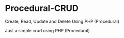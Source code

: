 # Procedural-CRUD
Create, Read, Update and Delete Using PHP (Procedural)

Just a simple crud using PHP (Procedural)
